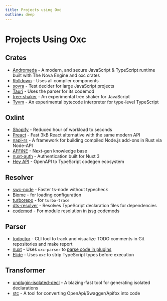 ```yaml
---
title: Projects using Oxc
outline: deep
---
```


# Projects Using Oxc

## Crates

- [Andromeda](https://github.com/tryandromeda/andromeda) - A modern, and secure JavaScript & TypeScript runtime built with The Nova Engine and oxc crates
- [Rolldown](https://rolldown.rs) - Uses all compiler components
- [sovra](https://github.com/oblador/sovra) - Test decider for large JavaScript projects
- [Tauri](https://github.com/tauri-apps/tauri/blob/8c6d1e8e6c852667bb223b5f4823948868c26d98/crates/tauri-cli/src/migrate/migrations/v1/frontend.rs) - Uses the parser for its codemod
- [tree-shaker](https://github.com/KermanX/tree-shaker) - An experimental tree shaker for JavaScript
- [Tyvm](https://github.com/zackradisic/tyvm) - An experimental bytecode interpreter for type-level TypeScript

## Oxlint

- [Shopify](https://www.shopify.com/news/performance%F0%9F%91%86-complexity%F0%9F%91%87-killer-updates-from-shopify-engineering) - Reduced hour of workload to seconds
- [Preact](https://github.com/preactjs/preact) - Fast 3kB React alternative with the same modern API
- [napi-rs](https://github.com/napi-rs/napi-rs) - A framework for building compiled Node.js add-ons in Rust via Node-API
- [AFFiNE](https://github.com/toeverything/affine) - Next-gen knowledge base
- [nuxt-auth](https://github.com/sidebase/nuxt-auth) - Authentication built for Nuxt 3
- [Hey API](https://heyapi.dev/) - OpenAPI to TypeScript codegen ecosystem

## Resolver

- [swc-node](https://github.com/swc-project/swc-node) - Faster ts-node without typecheck
- [Biome](https://biomejs.dev) - for loading configuration
- [turborepo](https://github.com/vercel/turborepo/pull/9134) - for `turbo-trace`
- [dts-resolver](https://github.com/sxzz/dts-resolver) - Resolves TypeScript declaration files for dependencies
- [codemod](https://github.com/codemod/codemod) - For module resolution in jssg codemods

## Parser

- [todoctor](https://github.com/azat-io/todoctor) - CLI tool to track and visualize TODO comments in Git repositories and make report
- [nuxt](https://nuxt.com) - Uses `oxc-parser` to [parse code in plugins](https://github.com/nuxt/nuxt/pull/30066)
- [Elide](https://elide.dev) - Uses `oxc` to strip TypeScript types before execution

## Transformer

- [unplugin-isolated-decl](https://www.npmjs.com/package/unplugin-isolated-decl) - A blazing-fast tool for generating isolated declarations
- [stc](https://github.com/long-woo/stc) - A tool for converting OpenApi/Swagger/Apifox into code

